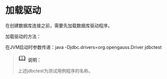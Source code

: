 # 加载驱动

在创建数据库连接之前，需要先加载数据库驱动程序。

加载驱动的方法：

在JVM启动时参数传递：java -Djdbc.drivers=org.opengauss.Driver jdbctest

>![](public_sys-resources/icon-note.png) **说明：** 
>
>上述jdbctest为测试用例程序的名称。


